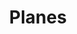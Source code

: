 ---
title: "Planes"
layout: photos_post
tags: photos
year: "2018"
thumbnail: "https://jimmgarr.blob.core.windows.net/photoalbums/boston/DSC_0738.jpg"
---